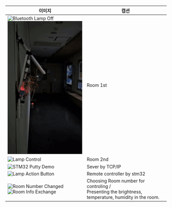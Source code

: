| 이미지 | 캡션 |
|--------|-------|
| ![Bluetooth Lamp Off](./DE2_BLUETOOTH_LAMP_OFF.gif)  ![Bluetooth Lamp On](./DE2_BLUETOOTH_LAMP_ON.gif) | Room 1st |
| ![Lamp Control](./DE1_LAMP.gif) | Room 2nd |
| ![STM32 Putty Demo](./DE1_LAMP_STM32_PUTTY.gif) | Sever by TCP/IP |
| ![Lamp Action Button](./DE1_LAMP_ACTION_BTN.gif) | Remote controller by stm32 |
| ![Room Number Changed](./CHANGED_ROOM_NUM.gif) ![Room Info Exchange](./SEND_RECV_ROOMINFO.gif)| Choosing Room number for controling / <br> Presenting the brightness, temperature, humidity in the room.|
